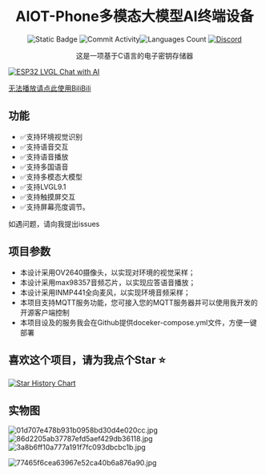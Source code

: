 <div align="center">
    <h1>AIOT-Phone多模态大模型AI终端设备</h1>


![Static Badge](https://img.shields.io/badge/License-CC_BY_NC_SA_4.0-green?style=for-the-badge)
![Commit Activity](https://img.shields.io/github/commit-activity/w/JasonYANG170/AIOT-Phone?style=for-the-badge&color=yellow)![Languages Count](https://img.shields.io/github/languages/count/JasonYANG170/AIOT-Phone?logo=c&style=for-the-badge)
[![Discord](https://img.shields.io/discord/978108215499816980?style=social&logo=discord&label=echosec)](https://discord.com/invite/az3ceRmgVe)


这是一项基于C语言的电子密钥存储器

</div>


[![ESP32 LVGL Chat with AI](https://res.cloudinary.com/marcomontalbano/image/upload/v1724820150/video_to_markdown/images/youtube--R_B1rzzal6A-c05b58ac6eb4c4700831b2b3070cd403.jpg)](https://youtu.be/R_B1rzzal6A "ESP32 LVGL Chat with AI")

[无法播放请点此使用BiliBili](https://www.bilibili.com/video/BV1UqsNeJE3j/)


## 功能
- ✅支持环境视觉识别
- ✅支持语音交互
- ✅支持语音播放
- ✅支持多国语音
- ✅支持多模态大模型
- ✅支持LVGL9.1
- ✅支持触摸屏交互
- ✅支持屏幕亮度调节。

如遇问题，请向我提出issues


## 项目参数

* 本设计采用OV2640摄像头，以实现对环境的视觉采样；
* 本设计采用max98357音频芯片，以实现应答语音播放；
* 本设计采用INMP441全向麦风，以实现环境音频采样；
* 本项目支持MQTT服务功能，您可接入您的MQTT服务器并可以使用我开发的开源客户端控制
* 本项目设及的服务我会在Github提供doceker-compose.yml文件，方便一键部署


## 喜欢这个项目，请为我点个Star ⭐

[![Star History Chart](https://api.star-history.com/svg?repos=JasonYANG170/AIOT-Phone&type=Date)](https://star-history.com/#star-history/star-history&Date)



## 实物图

![01d707e478b931b0958bd30d4e020cc.jpg](//image.lceda.cn/oshwhub/0f6e07758d3c46b9bd9e83aac3cabed4.jpg)
![86d2205ab37787efd5aef429db36118.jpg](//image.lceda.cn/oshwhub/8150d6076d4f44ccb68acae80b7ca244.jpg)
![3a8b6ff10a777a191f7fc093dbcbc1b.jpg](//image.lceda.cn/oshwhub/fd5c217bc9624a7b9c2d3b8d5f89930b.jpg)

![77465f6cea63967e52ca40b6a876a90.jpg](//image.lceda.cn/oshwhub/4272d83750ca4acfaec18abbfc639b71.jpg)


